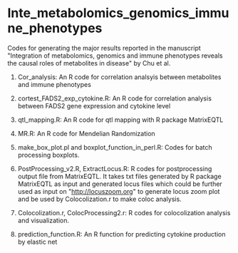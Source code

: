 # Inte_metabolomics_genomics_immune_phenotypes

Codes for generating the major results reported in the manuscript "Integration of metabolomics, genomics and immune phenotypes reveals the causal roles of metabolites in disease" by Chu et al.

1. Cor_analysis: An R code for correlation analsyis between metabolites and immune phenotypes

2. cortest_FADS2_exp_cytokine.R: An R code for correlation analysis between FADS2 gene expression and cytokine level

3. qtl_mapping.R: An R code for qtl mapping with R package MatrixEQTL

4. MR.R: An R code for Mendelian Randomization

5. make_box_plot.pl and boxplot_function_in_perl.R: Codes for batch processing boxplots.

6. PostProcessing_v2.R, ExtractLocus.R: R codes for postprocessing output file from MatrixEQTL.
It takes txt files generated by R package MatrixEQTL as input and generated locus files which could be further used as input on "http://locuszoom.org" to generate locus zoom plot and be used by Colocolization.r to make coloc analysis.

7. Colocolization.r, ColocProcessing2.r: R codes for colocolization analysis and visualization.

8. prediction_function.R: An R function for predicting cytokine production by elastic net

